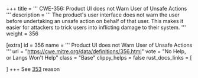 +++
title = '''
CWE-356: Product UI does not Warn User of Unsafe Actions
'''
description	= '''
The product's user interface does not warn the user before undertaking an unsafe action on behalf of that user. This makes it easier for attackers to trick users into inflicting damage to their system.
'''
weight = 356

[extra]
id = 356
name = '''
Product UI does not Warn User of Unsafe Actions
'''
url = "https://cwe.mitre.org/data/definitions/356.html"
vote = "No Help, or Langs Won't Help"
class = "Base"
clippy_helps = false
rust_docs_links = [

]
+++
See [353](rust-are-we-secure-yet/cwes/cwe-353) reason
